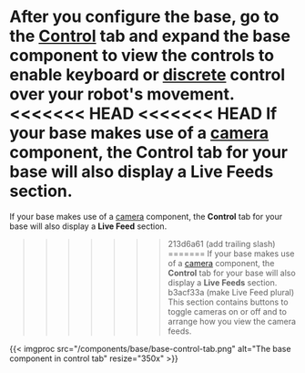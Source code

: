 After you configure the base, go to the [**Control**](/manage/fleet/robots/#control) tab and expand the base component to view the controls to enable keyboard or [discrete](https://docs.viam.com/try-viam/try-viam-tutorial/#discrete-movement-control) control over your robot's movement.
<<<<<<< HEAD
<<<<<<< HEAD
If your base makes use of a [camera](/components/camera/) component, the **Control** tab for your base will also display a **Live Feeds** section.
=======
If your base makes use of a [camera](/components/camera/) component, the **Control** tab for your base will also display a **Live Feed** section.
>>>>>>> 213d6a61 (add trailing slash)
=======
If your base makes use of a [camera](/components/camera/) component, the **Control** tab for your base will also display a **Live Feeds** section.
>>>>>>> b3acf33a (make Live Feed plural)
This section contains buttons to toggle cameras on or off and to arrange how you view the camera feeds.

{{< imgproc src="/components/base/base-control-tab.png" alt="The base component in control tab" resize="350x" >}}
